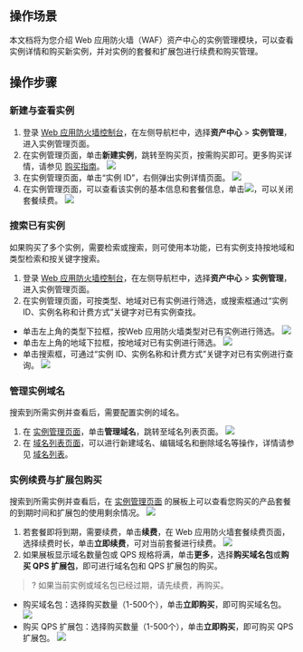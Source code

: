 ## 操作场景
本文档将为您介绍 Web 应用防火墙（WAF）资产中心的实例管理模块，可以查看实例详情和购买新实例，并对实例的套餐和扩展包进行续费和购买管理。

## 操作步骤
### 新建与查看实例
1. 登录 [Web 应用防火墙控制台](https://console.cloud.tencent.com/guanjia/tea-overview)，在左侧导航栏中，选择**资产中心** > **实例管理**，进入实例管理页面。
2. 在实例管理页面，单击**新建实例**，跳转至购买页，按需购买即可。更多购买详情，请参见 [购买指南](https://cloud.tencent.com/document/product/627/11730)。
![](https://main.qcloudimg.com/raw/85b411c63d695d2f963a16451601c50f.png)
3. 在实例管理页面，单击“实例 ID”，右侧弹出实例详情页面。
![](https://main.qcloudimg.com/raw/e8daf0cb89482b321eef8e69e72d2a6d.png)
4. 在实例管理页面，可以查看该实例的基本信息和套餐信息，单击![](https://main.qcloudimg.com/raw/f8730ea596ac7d86131e5726ce67ce77.png)，可以关闭套餐续费。
![](https://qcloudimg.tencent-cloud.cn/raw/0394022b868f94b481e1a388bdc9eb75.png)


### 搜索已有实例
如果购买了多个实例，需要检索或搜索，则可使用本功能，已有实例支持按地域和类型检索和按关键字搜索。
1. 登录 [Web 应用防火墙控制台](https://console.cloud.tencent.com/guanjia/tea-overview)，在左侧导航栏中，选择**资产中心** > **实例管理**，进入实例管理页面。
2. 在实例管理页面，可按类型、地域对已有实例进行筛选，或搜索框通过“实例 ID、实例名称和计费方式”关键字对已有实例查找。
 - 单击左上角的类型下拉框，按Web 应用防火墙类型对已有实例进行筛选。
 ![](https://main.qcloudimg.com/raw/123d2aa362212be3c194910a617aeffd.png)
 - 单击左上角的地域下拉框，按地域对已有实例进行筛选。
![](https://main.qcloudimg.com/raw/003829f0c445d2d8f7d785055fba1a10.png)
 - 单击搜索框，可通过“实例 ID、实例名称和计费方式”关键字对已有实例进行查询。
![](https://qcloudimg.tencent-cloud.cn/raw/fbcb1a0a54443deca8b268c5a91797a7.png)


### 管理实例域名
搜索到所需实例并查看后，需要配置实例的域名。
1. 在 [实例管理页面](https://console.cloud.tencent.com/guanjia/tea-instance-new)，单击**管理域名**，跳转至域名列表页面。
![](https://main.qcloudimg.com/raw/517daecd264f7fa8fb666a5e741da9b6.png)
2. 在 [域名列表页面](https://console.cloud.tencent.com/guanjia/tea-domain)，可以进行新建域名、编辑域名和删除域名等操作，详情请参见 [域名列表](https://cloud.tencent.com/document/product/627/64316)。

### 实例续费与扩展包购买
搜索到所需实例并查看后，在 [实例管理页面](https://console.cloud.tencent.com/guanjia/tea-instance-new) 的展板上可以查看您购买的产品套餐的到期时间和扩展包的使用剩余情况。
![](https://main.qcloudimg.com/raw/7730ae51acb39f40b324d6f11c0b5678.png)
1. 若套餐即将到期，需要续费，单击**续费**，在 Web 应用防火墙套餐续费页面，选择续费时长，单击**立即续费**，可对当前套餐进行续费。
![](https://main.qcloudimg.com/raw/c088ffea99725b484070b19151787be7.png)
2. 如果展板显示域名数量包或 QPS 规格将满，单击**更多**，选择**购买域名包**或**购买 QPS 扩展包**，即可进行域名包和 QPS 扩展包的购买。
>? 如果当前实例或域名包已经过期，请先续费，再购买。
>
 - 购买域名包：选择购买数量（1-500个），单击**立即购买**，即可购买域名包。
 ![](https://main.qcloudimg.com/raw/7ed2d999aa1ce3ed87c7139ac6233acb.png)
 - 购买 QPS 扩展包：选择购买数量（1-500个），单击**立即购买**，即可购买 QPS 扩展包。
 ![](https://main.qcloudimg.com/raw/30ef9a757bf15a30e0acb882d0b1f005.png)
